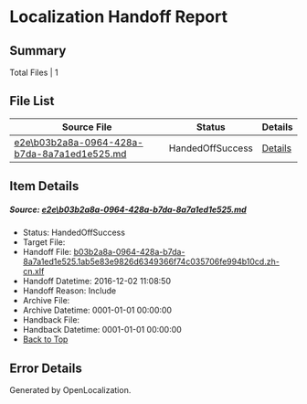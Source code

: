 # <a name='report-top'></a> Localization Handoff Report

## Summary
 Total Files | 1

## File List
 Source File | Status | Details 
 ----------- | ------ | ------- 
 [e2e\b03b2a8a-0964-428a-b7da-8a7a1ed1e525.md](https://github.com/OpenLocalizationTestOrg/ol-test0/blob/981a6c7e62e0cd7aa0d8b362be997748c936e62a/e2e/b03b2a8a-0964-428a-b7da-8a7a1ed1e525.md) | HandedOffSuccess | [Details](#0cbff749bc892d9359d9c5d9ef127c7113c858771)

## Item Details
##### <a name='0cbff749bc892d9359d9c5d9ef127c7113c858771'></a> Source: [e2e\b03b2a8a-0964-428a-b7da-8a7a1ed1e525.md](https://github.com/OpenLocalizationTestOrg/ol-test0/blob/981a6c7e62e0cd7aa0d8b362be997748c936e62a/e2e/b03b2a8a-0964-428a-b7da-8a7a1ed1e525.md)
* Status: HandedOffSuccess
* Target File: 
* Handoff File: [b03b2a8a-0964-428a-b7da-8a7a1ed1e525.1ab5e83e9826d6349366f74c035706fe994b10cd.zh-cn.xlf](https://github.com/OpenLocalizationTestOrg/ol-test0-handoff/blob/53d5e9ce5db38eef53c452e3e61624429309af85/ol-handoff/OpenLocalizationTestOrg/ol-test0-zhcn/shujia/ht/b03b2a8a-0964-428a-b7da-8a7a1ed1e525.1ab5e83e9826d6349366f74c035706fe994b10cd.zh-cn.xlf)
* Handoff Datetime: 2016-12-02 11:08:50
* Handoff Reason: Include
* Archive File: 
* Archive Datetime: 0001-01-01 00:00:00
* Handback File: 
* Handback Datetime: 0001-01-01 00:00:00
* [Back to Top](#report-top)


## Error Details

Generated by OpenLocalization.
